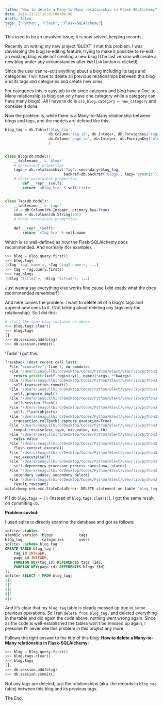 ```yaml
---
title: "How to delete a Many-to-Many relationship in Flask-SQLAlchemy"
date: 2016-11-21T16:07:00+08:00
draft: false
tags: ["Python", "Flask", "Flask-SQLAlchemy"]
---
```


This used to be an unsolved issue; it is now solved, keeping records.

<!--more-->

Recently on writing my new project 'BLEXT' I met this problem. I was developing the blog re-editing feature, trying to make it possible to re-edit an existing blog while not creating a new blog (The last version will create a new blog under any circumstances  after `Publish` button is clicked). 

Since the user can re-edit anything about a blog including its tags and categories,  I will have to delete all previous relationships between this blog and its tags and categories and create new ones.

For categories this is easy job to do since category and blog have a One-to-Many relationship (a blog can only have one category while a category can have many blogs). All I have to do is `old_blog.category = new_category` and consider it done.

Now the problem is, while there is a Many-to-Many relationship between blogs and tags, and the models are defined like this:

```python
blog_tag = db.Table('blog_tag',
                    db.Column('tag_id', db.Integer, db.ForeignKey('tags.id')),
                    db.Column('page_id', db.Integer, db.ForeignKey('blogs.id'))
                    )


class Blog(db.Model):
    __tablename__ = 'blogs'
    # unrelavent properties
    tags = db.relationship('Tag', secondary=blog_tag,
                           backref=db.backref('blogs', lazy='dynamic'))
    # other unrelavent properties
        def __repr__(self):
        return '<Blog %r>' % self.title
    

class Tag(db.Model):
    __tablename__ = 'tags'
    id = db.Column(db.Integer, primary_key=True)
    name = db.Column(db.String(20))
    # other unrelavent properties
    
    def __repr__(self):
        return '<Tag %r>' % self.name
```

Which is so well-defined as how the Flask-SQLAlchemy docs recommended. And normally (for example):

```python
>>> blog = Blog.query.first()
>>> blog.tags
[<Tag 'tag1_name'>, <Tag 'tag2_name'>, ...]
>>> tag = Tag.query.first()
>>> tag.blogs
[<Blog 'title1'>, <Blog 'title2'>, ...]
```

Just wanna say everything else works fine cause I did exatly what the docs recommended remember!?

And here comes the problem: I want to delete all of a blog's tags and append new ones to it. (Not talking about deleting any tags only the relationship). So I did this:

```python
# still the same blog instance as above
>>> blog.tags.clear()
>>> blog.tags
[]
>>> db.session.add(blog)
>>> db.session.commit()
```

'Tada!' I got this:

```python
Traceback (most recent call last):
  File "<console>", line 1, in <module>
  File "/Users/Seagullbird/Desktop/Codes/Python/Blext/venv/lib/python3.5/site-packages/sqlalchemy/orm/scoping.py", line 157, in do
    return getattr(self.registry(), name)(*args, **kwargs)
  File "/Users/Seagullbird/Desktop/Codes/Python/Blext/venv/lib/python3.5/site-packages/sqlalchemy/orm/session.py", line 874, in commit
    self.transaction.commit()
  File "/Users/Seagullbird/Desktop/Codes/Python/Blext/venv/lib/python3.5/site-packages/sqlalchemy/orm/session.py", line 461, in commit
    self._prepare_impl()
  File "/Users/Seagullbird/Desktop/Codes/Python/Blext/venv/lib/python3.5/site-packages/sqlalchemy/orm/session.py", line 441, in _prepare_impl
    self.session.flush()
  File "/Users/Seagullbird/Desktop/Codes/Python/Blext/venv/lib/python3.5/site-packages/sqlalchemy/orm/session.py", line 2136, in flush
    self._flush(objects)
  File "/Users/Seagullbird/Desktop/Codes/Python/Blext/venv/lib/python3.5/site-packages/sqlalchemy/orm/session.py", line 2254, in _flush
    transaction.rollback(_capture_exception=True)
  File "/Users/Seagullbird/Desktop/Codes/Python/Blext/venv/lib/python3.5/site-packages/sqlalchemy/util/langhelpers.py", line 60, in __exit__
    compat.reraise(exc_type, exc_value, exc_tb)
  File "/Users/Seagullbird/Desktop/Codes/Python/Blext/venv/lib/python3.5/site-packages/sqlalchemy/util/compat.py", line 186, in reraise
    raise value
  File "/Users/Seagullbird/Desktop/Codes/Python/Blext/venv/lib/python3.5/site-packages/sqlalchemy/orm/session.py", line 2218, in _flush
    flush_context.execute()
  File "/Users/Seagullbird/Desktop/Codes/Python/Blext/venv/lib/python3.5/site-packages/sqlalchemy/orm/unitofwork.py", line 386, in execute
    rec.execute(self)
  File "/Users/Seagullbird/Desktop/Codes/Python/Blext/venv/lib/python3.5/site-packages/sqlalchemy/orm/unitofwork.py", line 500, in execute
    self.dependency_processor.process_saves(uow, states)
  File "/Users/Seagullbird/Desktop/Codes/Python/Blext/venv/lib/python3.5/site-packages/sqlalchemy/orm/dependency.py", line 1092, in process_saves
    secondary_update, secondary_delete)
  File "/Users/Seagullbird/Desktop/Codes/Python/Blext/venv/lib/python3.5/site-packages/sqlalchemy/orm/dependency.py", line 1113, in _run_crud
    result.rowcount)
sqlalchemy.orm.exc.StaleDataError: DELETE statement on table 'blog_tag' expected to delete 4 row(s); Only 5 were matched.
```

If I do `blog.tags = []`   (instead of `blog.tags.clear()`), I got the same result on commiting `db`.

**Problem sovled:**

I used sqlite to directly examine the database and got as follows:

```sql
sqlite> .tables
alembic_version  blogs            tags
blog_tag         categories       users
sqlite> .schema blog_tag
CREATE TABLE blog_tag (
    tag_id INTEGER,
    page_id INTEGER,
    FOREIGN KEY(tag_id) REFERENCES tags (id),
    FOREIGN KEY(page_id) REFERENCES blogs (id)
);
sqlite> SELECT * FROM blog_tag;
1|2
1|2
2|2
4|2
3|2
```

And it's clear that my `blog_tag`  table is clearly messed up due to some previous operations. So I ran `delete from blog_tag;` and deleted everything in the table and did again the code above, nothing went wrong again. Since as the  code is well-established the tables won't be messed up again, I presume I'll never see this problem in this project any more.

Follows the right answer to the title of this blog: **How to delete a Many-to-Many relationship in Flask-SQLAlchemy:**

```python
>>> blog = Blog.query.first()
>>> blog.tags.clear()
>>> blog.tags
[]
>>> db.session.add(blog)
>>> db.session.commit()
```

Not any tags are deleted, just the relationships (aka. the records in `blog_tag` table) between this blog and its previous tags.



The End.

